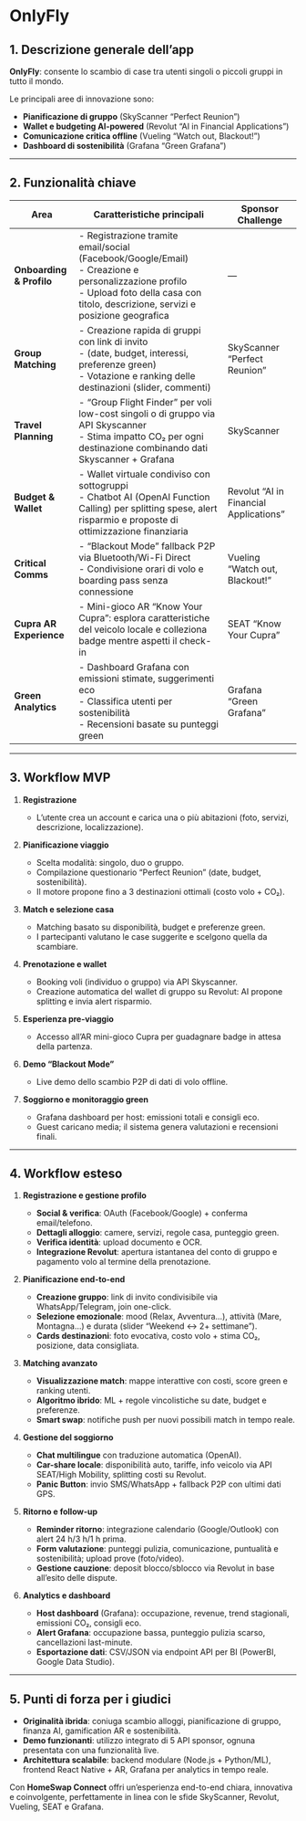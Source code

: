 # OnlyFly

## 1. Descrizione generale dell’app

**OnlyFly**: consente lo scambio di case tra utenti singoli o piccoli gruppi in tutto il mondo.

Le principali aree di innovazione sono:

* **Pianificazione di gruppo** (SkyScanner “Perfect Reunion”)
* **Wallet e budgeting AI-powered** (Revolut “AI in Financial Applications”)
* **Comunicazione critica offline** (Vueling “Watch out, Blackout!”)
* **Dashboard di sostenibilità** (Grafana “Green Grafana”)

---

## 2. Funzionalità chiave

| Area                     | Caratteristiche principali                                                                                                                                                                                           | Sponsor Challenge                      |
| ------------------------ | -------------------------------------------------------------------------------------------------------------------------------------------------------------------------------------------------------------------- | -------------------------------------- |
| **Onboarding & Profilo** | - Registrazione tramite email/social (Facebook/Google/Email) <br> - Creazione e personalizzazione profilo <br> - Upload foto della casa con titolo, descrizione, servizi e posizione geografica | —                                      |
| **Group Matching**       | - Creazione rapida di gruppi con link di invito <br> -   (date, budget, interessi, preferenze green) <br> - Votazione e ranking delle destinazioni (slider, commenti)                       | SkyScanner “Perfect Reunion”           |
| **Travel Planning**      | - “Group Flight Finder” per voli low-cost singoli o di gruppo via API Skyscanner <br> - Stima impatto CO₂ per ogni destinazione combinando dati Skyscanner + Grafana                                                 | SkyScanner                             |
| **Budget & Wallet**      | - Wallet virtuale condiviso con sottogruppi <br> - Chatbot AI (OpenAI Function Calling) per splitting spese, alert risparmio e proposte di ottimizzazione finanziaria                                                | Revolut “AI in Financial Applications” |
| **Critical Comms**       | - “Blackout Mode” fallback P2P via Bluetooth/Wi-Fi Direct <br> - Condivisione orari di volo e boarding pass senza connessione                                                                                        | Vueling “Watch out, Blackout!”         |
| **Cupra AR Experience**  | - Mini-gioco AR “Know Your Cupra”: esplora caratteristiche del veicolo locale e colleziona badge mentre aspetti il check-in                                                                                          | SEAT “Know Your Cupra”                 |
| **Green Analytics**      | - Dashboard Grafana con emissioni stimate, suggerimenti eco <br> - Classifica utenti per sostenibilità <br> - Recensioni basate su punteggi green                                                                    | Grafana “Green Grafana”                |

---

## 3. Workflow MVP

1. **Registrazione**

   * L’utente crea un account e carica una o più abitazioni (foto, servizi, descrizione, localizzazione).

2. **Pianificazione viaggio**

   * Scelta modalità: singolo, duo o gruppo.
   * Compilazione questionario “Perfect Reunion” (date, budget, sostenibilità).
   * Il motore propone fino a 3 destinazioni ottimali (costo volo + CO₂).

3. **Match e selezione casa**

   * Matching basato su disponibilità, budget e preferenze green.
   * I partecipanti valutano le case suggerite e scelgono quella da scambiare.

4. **Prenotazione e wallet**

   * Booking voli (individuo o gruppo) via API Skyscanner.
   * Creazione automatica del wallet di gruppo su Revolut: AI propone splitting e invia alert risparmio.

5. **Esperienza pre-viaggio**

   * Accesso all’AR mini-gioco Cupra per guadagnare badge in attesa della partenza.

6. **Demo “Blackout Mode”**

   * Live demo dello scambio P2P di dati di volo offline.

7. **Soggiorno e monitoraggio green**

   * Grafana dashboard per host: emissioni totali e consigli eco.
   * Guest caricano media; il sistema genera valutazioni e recensioni finali.

---

## 4. Workflow esteso

1. **Registrazione e gestione profilo**

   * **Social & verifica**: OAuth (Facebook/Google) + conferma email/telefono.
   * **Dettagli alloggio**: camere, servizi, regole casa, punteggio green.
   * **Verifica identità**: upload documento e OCR.
   * **Integrazione Revolut**: apertura istantanea del conto di gruppo e pagamento volo al termine della prenotazione.

2. **Pianificazione end-to-end**

   * **Creazione gruppo**: link di invito condivisibile via WhatsApp/Telegram, join one-click.
   * **Selezione emozionale**: mood (Relax, Avventura…), attività (Mare, Montagna…) e durata (slider “Weekend ↔ 2+ settimane”).
   * **Cards destinazioni**: foto evocativa, costo volo + stima CO₂, posizione, data consigliata.

3. **Matching avanzato**

   * **Visualizzazione match**: mappe interattive con costi, score green e ranking utenti.
   * **Algoritmo ibrido**: ML + regole vincolistiche su date, budget e preferenze.
   * **Smart swap**: notifiche push per nuovi possibili match in tempo reale.

4. **Gestione del soggiorno**

   * **Chat multilingue** con traduzione automatica (OpenAI).
   * **Car-share locale**: disponibilità auto, tariffe, info veicolo via API SEAT/High Mobility, splitting costi su Revolut.
   * **Panic Button**: invio SMS/WhatsApp + fallback P2P con ultimi dati GPS.

5. **Ritorno e follow-up**

   * **Reminder ritorno**: integrazione calendario (Google/Outlook) con alert 24 h/3 h/1 h prima.
   * **Form valutazione**: punteggi pulizia, comunicazione, puntualità e sostenibilità; upload prove (foto/video).
   * **Gestione cauzione**: deposit blocco/sblocco via Revolut in base all’esito delle dispute.

6. **Analytics e dashboard**

   * **Host dashboard** (Grafana): occupazione, revenue, trend stagionali, emissioni CO₂, consigli eco.
   * **Alert Grafana**: occupazione bassa, punteggio pulizia scarso, cancellazioni last-minute.
   * **Esportazione dati**: CSV/JSON via endpoint API per BI (PowerBI, Google Data Studio).

---

## 5. Punti di forza per i giudici

* **Originalità ibrida**: coniuga scambio alloggi, pianificazione di gruppo, finanza AI, gamification AR e sostenibilità.
* **Demo funzionanti**: utilizzo integrato di 5 API sponsor, ognuna presentata con una funzionalità live.
* **Architettura scalabile**: backend modulare (Node.js + Python/ML), frontend React Native + AR, Grafana per analytics in tempo reale.

Con **HomeSwap Connect** offri un’esperienza end-to-end chiara, innovativa e coinvolgente, perfettamente in linea con le sfide SkyScanner, Revolut, Vueling, SEAT e Grafana.
